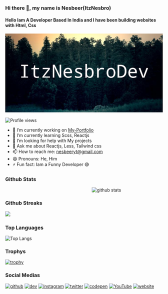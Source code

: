 ### Hi there 👋, my name is Nesbeer(ItzNesbro)
#### Hello Iam A Developer Based In India and I have been building websites with Html, Css
![Banner](./images/banner.png)

![Profile views](https://gpvc.arturio.dev/ItzNesbroDev)

- 🔭 I’m currently working on [My-Portfolio](https://git.io/itznesbro-folio)
- 🌱 I’m currently learning Scss, Reactjs 
- 🤔 I’m looking for help with My projects 
- 💬 Ask me about Reactjs, Less, Tailwind css 
- 📫 How to reach me: nesbeeryt@gmail.com 
- 😄 Pronouns: He, Him 
- ⚡ Fun fact: Iam a Funny Developer 😅

### Github Stats
<img src="https://github-readme-stats.vercel.app/api?username=ItzNesbroDev&show_icons=true&theme=gotham" alt="github stats" width="45%" align="right"/>

<br>

### Github Streaks
<img src="https://github-readme-streak-stats.herokuapp.com/?user=ItzNesbroDev&theme=dark" width="48%" >

### Top Languages
 ![Top Langs](https://github-readme-stats.vercel.app/api/top-langs/?username=ItzNesbroDev&layout=compact)

### Trophys
[![trophy](https://github-profile-trophy.vercel.app/?username=ItzNesbroDev)](https://github.com/ryo-ma/github-profile-trophy)

### Social Medias
[<img src='https://cdn.jsdelivr.net/npm/simple-icons@3.0.1/icons/github.svg' alt='github' height='40'>](https://github.com/ItzNesbroDev)  [<img src='https://cdn.jsdelivr.net/npm/simple-icons@3.0.1/icons/dev-dot-to.svg' alt='dev' height='40'>](https://dev.to/ItzNesbro)  [<img src='https://cdn.jsdelivr.net/npm/simple-icons@3.0.1/icons/instagram.svg' alt='instagram' height='40'>](https://www.instagram.com/ItzNesbro/)  [<img src='https://cdn.jsdelivr.net/npm/simple-icons@3.0.1/icons/twitter.svg' alt='twitter' height='40'>](https://twitter.com/ItzNesbro)  [<img src='https://cdn.jsdelivr.net/npm/simple-icons@3.0.1/icons/codepen.svg' alt='codepen' height='40'>](https://codepen.io/ItzNesbro)  [<img src='https://cdn.jsdelivr.net/npm/simple-icons@3.0.1/icons/youtube.svg' alt='YouTube' height='40'>](https://www.youtube.com/channel/ItzNesbro)  [<img src='https://cdn.jsdelivr.net/npm/simple-icons@3.0.1/icons/icloud.svg' alt='website' height='40'>](https://itznesbro.netlify.app)  
